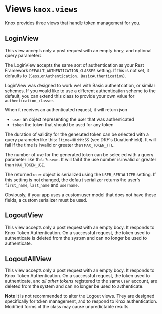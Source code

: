 # Views `knox.views`
Knox provides three views that handle token management for you.

## LoginView
This view accepts only a post request with an empty body, and optional query
parameters.

The LoginView accepts the same sort of authentication as your Rest Framework
`DEFAULT_AUTHENTICATION_CLASSES` setting. If this is not set, it defaults to
`(SessionAuthentication, BasicAuthentication)`.

LoginView was designed to work well with Basic authentication, or similar
schemes. If you would like to use a different authentication scheme to the
default, you can extend this class to provide your own value for
`authentication_classes`

When it receives an authenticated request, it will return json
- `user` an object representing the user that was authenticated
- `token` the token that should be used for any token

The duration of validity for the generated token can be selected with a
query parameter like this: `?time=HH:MM:SS` (see DRF's DurationField).
It will fail if the time is invalid or greater than `MAX_TOKEN_TTL`.

The number of use for the generated token can be selected with a
query parameter like this: `?use=n`.
It will fail if the use number is invalid or greater than `MAX_TOKEN_USE`.

The returned `user` object is serialized using the `USER_SERIALIZER` setting.
If this setting is not changed, the default serializer returns the user's
`first_name`, `last_name` and `username`.

Obviously, if your app uses a custom user model that does not have these fields,
a custom serializer must be used.

## LogoutView
This view accepts only a post request with an empty body.
It responds to Knox Token Authentication. On a successful request,
the token used to authenticate is deleted from the
system and can no longer be used to authenticate.

## LogoutAllView
This view accepts only a post request with an empty body. It responds to Knox Token
Authentication.
On a successful request, the token used to authenticate, and *all other tokens*
registered to the same `User` account, are deleted from the
system and can no longer be used to authenticate.

**Note** It is not recommended to alter the Logout views. They are designed
specifically for token management, and to respond to Knox authentication.
Modified forms of the class may cause unpredictable results.
